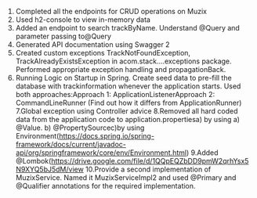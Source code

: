 1. Completed all the endpoints for CRUD operations on Muzix
2. Used h2-console to view in-memory data
3. Added an endpoint to search trackByName. Understand @Query and parameter passing to@Query
4. Generated API documentation using Swagger 2
5. Created custom exceptions TrackNotFoundException, TrackAlreadyExistsException in acom.stack....exceptions package.
   Performed appropriate exception handling and propagationBack.
6. Running Logic on Startup in Spring. Create seed data to pre-fill the database with trackinformation whenever the application starts.
   Used both approaches:Approach
       1: ApplicationListener<ContextRefreshedEvent>Approach
       2: CommandLineRunner (Find out how it differs from ApplicationRunner)
7.Global exception using Controller advice
8.Removed all hard coded data from the application code to application.propertiesa)
       by using
       a) @Value.
       b) @PropertySourcec)by using ​​ Environment(https://docs.spring.io/spring-framework/docs/current/javadoc-api/org/springframework/core/env/Environment.html)
9.Added @Lombok(https://drive.google.com/file/d/1QQpEQZbDD9pmW2qrhYsx5N9XYQ5bJ5dM/view
10.Provide a second implementation of MuzixService.
    Named it MuzixServiceImpl2 and
    used @Primary and
         @Qualifier annotations for the required implementation.